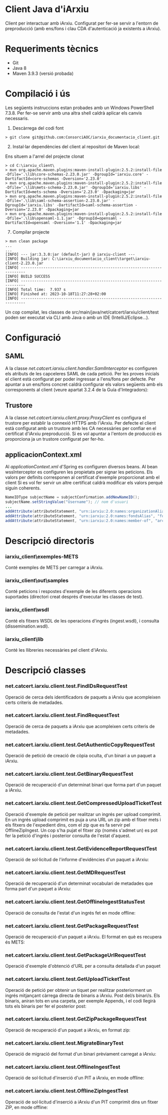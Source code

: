 ﻿# Client Java d'iArxiu
Client per interactuar amb iArxiu. Configurat per fer-se servir a l'entorn de preproducció (amb ens/fons i clau CDA d'autenticació ja existents a iArxiu).

# Requeriments tècnics
- Git
- Java 8
- Maven 3.9.3 (versió probada)

# Compilació i ús
Les següents instruccions estan probades amb un Windows PowerShell 7.3.8. 
Per fer-se servir amb una altra shell caldrà aplicar els canvis necessaris.

1) Descàrrega del codi font
```shell
> git clone git@github.com:ConsorciAOC/iarxiu_documentacio_client.git
```

2) Instal·lar dependències del client al repositori de Maven local:

Ens situem a l'arrel del projecte clonat
```shell
> cd C:\iarxiu_client\
> mvn org.apache.maven.plugins:maven-install-plugin:2.5.2:install-file -Dfile='.\lib\core-schemas-2.23.0.jar' -DgroupId='iarxiu.core' -DartifactId=core-schemas -Dversion='2.23.0'
> mvn org.apache.maven.plugins:maven-install-plugin:2.5.2:install-file -Dfile='.\lib\mets-schema-2.23.0.jar' -DgroupId='iarxiu.libs' -DartifactId=mets-schema -Dversion='2.23.0' -Dpackaging=jar
> mvn org.apache.maven.plugins:maven-install-plugin:2.5.2:install-file -Dfile='.\lib\saml-schema-assertion-2.23.0.jar' -DgroupId='iarxiu.libs' -DartifactId=saml-schema-assertion -Dversion='2.23.0' -Dpackaging=jar
> mvn org.apache.maven.plugins:maven-install-plugin:2.5.2:install-file -Dfile='.\lib\opensaml-1.1.jar' -DgroupId=opensaml -DartifactId=opensaml -Dversion='1.1' -Dpackaging=jar
```

7. Compilar projecte
```shell
> mvn clean package
...
...
[INFO] --- jar:3.3.0:jar (default-jar) @ iarxiu-client ---
[INFO] Building jar: C:\iarxiu_documentacio_client\target\iarxiu-client-2.23.0.jar
[INFO] ------------------------------------------------------------------------
[INFO] BUILD SUCCESS
[INFO] ------------------------------------------------------------------------
[INFO] Total time:  7.937 s
[INFO] Finished at: 2023-10-18T11:27:28+02:00
[INFO] ------------------------------------------------------------------------
```
Un cop compilat, les classes de src/main/java/net/catcert/iarxiu/client/test poden ser executat via CLI amb Java o amb un IDE (IntelliJ/Eclipse...).


# Configuració
## SAML
A la classe _net.catcert.iarxiu.client.handler.SamlInterceptor_ es configuren els atributs de les capceleres SAML de cada petició.
Per les proves inicials el client està configurat per poder ingressar a l'ens/fons per defecte.
Per apuntar a un ens/fons concret caldrà configurar els valors següents amb els corresponents al client (veure apartat 3.2.4 de la Guía d'Integradors):

## Trustore
A la classe _net.catcert.iarxiu.client.proxy.ProxyClient_ es configura el trustore per establir la connexió HTTPS amb l'iArxiu. Per defecte el client està configurat amb un trustore amb les CA necessàries per confiar en el certificat d'iArxiu preproducció.
Si es vol apuntar a l'entorn de producció es proporciona ja un trustore configurat per fer-ho.

## applicacionContext.xml
Al _applicationContext.xml_ d'Spring es configuren diversos beans.
Al bean wssInterceptor es configuren les propietats per signar les peticions. Els valors per definits corresponen al certificat d'exemple proporcionat amb el client
Si es vol fer servir un altre certificat caldrà modificar els valors perquè siguin coherents.

```java
NameIDType subjectName = subjectConfirmation.addNewNameID();
subjectName.setStringValue("Username");	// nom d'usuari
...			
addAttribute(attributeStatement, "urn:iarxiu:2.0:names:organizationAlias", "organizationTest");	// nom de l'ens
addAttribute(attributeStatement, "urn:iarxiu:2.0:names:fondsAlias", "fondsTest");				// fons
addAttribute(attributeStatement, "urn:iarxiu:2.0:names:member-of", "archivists");				// grup
```

# Descripció directoris
### iarxiu_client\exemples-METS
Conté exemples de METS per carregar a iArxiu.

### iarxiu_client\out\samples
Conté peticions i respostes d'exemple de les diferents operacions suportades (directori creat després d'executar les classes de test).

### iarxiu_client\wsdl
Conté els fitxers WSDL de les operacions d'ingrés (ingest.wsdl), i consulta (dissemination.wsdl).

### iarxiu_client\lib
Conté les llibreries necessàries pel client d'iArxiu.

# Descripció classes
### net.catcert.iarxiu.client.test.FindIDsRequestTest
Operació de cerca dels identificadors de paquets a iArxiu que acompleixen certs criteris de metadades.

### net.catcert.iarxiu.client.test.FindRequestTest
Operació de cerca de paquets a iArxiu que acompleixen certs criteris de metadades.

### net.catcert.iarxiu.client.test.GetAuthenticCopyRequestTest
Operació de petició de creació de còpia oculta, d'un binari a un paquet a iArxiu.

### net.catcert.iarxiu.client.test.GetBinaryRequestTest
Operació de recuperació d'un determinat binari que forma part d'un paquet a iArxiu.

### net.catcert.iarxiu.client.test.GetCompressedUploadTicketTest
Operació d'exemple de petició per realitzar un ingrés per upload comprimit. En un ingrés
upload comprimit es puja a una URL un zip amb el fitxer mets i els fitxers de l'expedient
dins, com el zip que es fa servir pel OfflineZipIngest.
Un cop s'ha pujat el fitxer zip (només s'admet un) es pot fer la petició d'ingrés i posterior consulta de l'estat d'aquest.

### net.catcert.iarxiu.client.test.GetEvidenceReportRequestTest
Operació de sol·licitud de l'informe d'evidències d'un paquet a iArxiu:

### net.catcert.iarxiu.client.test.GetMDRequestTest
Operació de recuperació d'un determinat vocabulari de metadades que forma part d'un paquet a iArxiu:

### net.catcert.iarxiu.client.test.GetOfflineIngestStatusTest
Operació de consulta de l'estat d'un ingrés fet en mode offline:

### net.catcert.iarxiu.client.test.GetPackageRequestTest
Operació de recuperació d'un paquet a iArxiu. El format en què es recupera és METS:

### net.catcert.iarxiu.client.test.GetPackageUrlRequestTest
Operació d'exemple d'obtenció d'URL per a consulta detallada d'un paquet

### net.catcert.iarxiu.client.test.GetUploadTicketTest
Operació de petició per obtenir un tiquet per realitzar posteriorment un ingrés mitjançant càrrega directa de binaris a iArxiu. Post del/s binari/s.
Els binaris, aniran tots en una carpeta, per exemple Appends, i el codi llegirà tots els binaris per fer el posterior post:

### net.catcert.iarxiu.client.test.GetZipPackageRequestTest
Operació de recuperació d'un paquet a iArxiu, en format zip:

### net.catcert.iarxiu.client.test.MigrateBinaryTest
Operació de migració del format d'un binari prèviament carregat a iArxiu:

### net.catcert.iarxiu.client.test.OfflineIngestTest
Operació de sol·licitud d'inserció d'un PIT a iArxiu, en mode offline:

### net.catcert.iarxiu.client.test.OfflineZipIngestTest
Operació de sol·licitud d'inserció a iArxiu d'un PIT comprimit dins un fitxer ZIP, en mode offline:
